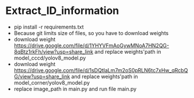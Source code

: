 # Extract_ID_information
- pip install -r requirements.txt  	
- Because git limits size of files, so you have to download weights
- download weight https://drive.google.com/file/d/1YHYVFmAoGywMNoA7HN2QG-8qBtz1rkFh/view?usp=share_link and replace weights'path in model_cccd/yolov8_model.py
- download weight https://drive.google.com/file/d/1sDQtIaLm7m2oS0pRLN6tc7xHw_qRcbQG/view?usp=share_link and replace weights'path in model_corner/yolov8_model.py
- replace image_path in main.py and run file main.py
